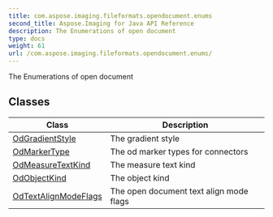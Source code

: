 ```yaml
---
title: com.aspose.imaging.fileformats.opendocument.enums
second_title: Aspose.Imaging for Java API Reference
description: The Enumerations of open document
type: docs
weight: 61
url: /com.aspose.imaging.fileformats.opendocument.enums/
---
```


The Enumerations of open document


## Classes

| Class | Description |
| --- | --- |
| [OdGradientStyle](../com.aspose.imaging.fileformats.opendocument.enums/odgradientstyle) | The gradient style |
| [OdMarkerType](../com.aspose.imaging.fileformats.opendocument.enums/odmarkertype) | The od marker types for connectors |
| [OdMeasureTextKind](../com.aspose.imaging.fileformats.opendocument.enums/odmeasuretextkind) | The measure text kind |
| [OdObjectKind](../com.aspose.imaging.fileformats.opendocument.enums/odobjectkind) | The object kind |
| [OdTextAlignModeFlags](../com.aspose.imaging.fileformats.opendocument.enums/odtextalignmodeflags) | The open document text align mode flags |
